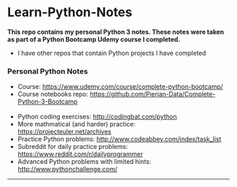 # Learn-Python-Notes
**This repo contains my personal Python 3 notes. These notes were taken as part of a Python Bootcamp Udemy course I completed.**
* I have other repos that contain Python projects I have completed
### Personal Python Notes
* Course: https://www.udemy.com/course/complete-python-bootcamp/
* Course notebooks repo: https://github.com/Pierian-Data/Complete-Python-3-Bootcamp
<br><br>
* Python coding exercises: http://codingbat.com/python
* More mathmatical (and harder) practice: https://projecteuler.net/archives
* Practice Python problems: http://www.codeabbey.com/index/task_list 
* Subreddit for daily practice problems: https://www.reddit.com/r/dailyprogrammer
* Advanced Python problems with limited hints: http://www.pythonchallenge.com/
***
